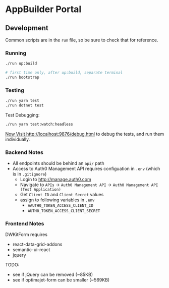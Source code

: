 # AppBuilder Portal

## Development

Common scripts are in the `run` file, so be sure to check that for reference.

### Running

```bash
./run up:build

# first time only, after up:build, separate terminal
./run bootstrap
```

### Testing

```bash
./run yarn test
./run dotnet test
```

Test Debugging:
```bash
./run yarn test:watch:headless
```

[Now Visit http://localhost:9876/debug.html](http://localhost:9876/debug.html) to debug
the tests, and run them individually.

### Backend Notes

- All endpoints should be behind an `api/` path
- Access to Auth0 Management API requires configuation in `.env` (which is in `.gitignore`)
  - Login to http://manage.auth0.com
  - Navigate to `APIs` -> `Auth0 Management API` -> `Auth0 Management API (Test Application)`
  - Get `Client ID` and `Client Secret` values
  - assign to following variables in `.env`
    - `AAUTH0_TOKEN_ACCESS_CLIENT_ID`
    - `AUTH0_TOKEN_ACCESS_CLIENT_SECRET`

### Frontend Notes

DWKitForm requires
- react-data-grid-addons
- semantic-ui-react
- jquery

TODO:
- see if jQuery can be removed (~85KB)
- see if optimajet-form can be smaller (~569KB)
